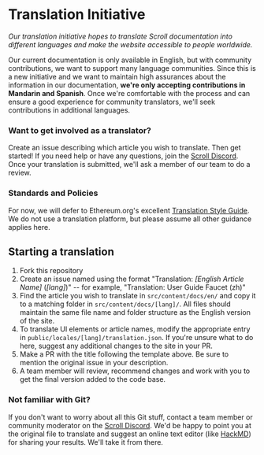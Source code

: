 # Translation Initiative

_Our translation initiative hopes to translate Scroll documentation into different languages and make the website accessible to people worldwide._

Our current documentation is only available in English, but with community contributions, we want to support many language communities. Since this is a new initiative and we want to maintain high assurances about the information in our documentation, **we're only accepting contributions in Mandarin and Spanish**. Once we're comfortable with the process and can ensure a good experience for community translators, we'll seek contributions in additional languages.

### Want to get involved as a translator?

Create an issue describing which article you wish to translate. Then get started! If you need help or have any questions, join the [Scroll Discord](https://discord.gg/scroll). Once your translation is submitted, we'll ask a member of our team to do a review.

### Standards and Policies

For now, we will defer to Ethereum.org's excellent [Translation Style Guide](https://ethereum.org/en/contributing/translation-program/translators-guide/). We do not use a translation platform, but please assume all other guidance applies here.

## Starting a translation

1. Fork this repository
1. Create an issue named using the format "Translation: _[English Article Name]_ (_[lang]_)" -- for example, "Translation: User Guide Faucet (zh)"
1. Find the article you wish to translate in `src/content/docs/en/` and copy it to a matching folder in `src/content/docs/[lang]/`. All files should maintain the same file name and folder structure as the English version of the site.
1. To translate UI elements or article names, modify the appropriate entry in `public/locales/[lang]/translation.json`. If you're unsure what to do here, suggest any additional changes to the site in your PR.
1. Make a PR with the title following the template above. Be sure to mention the original issue in your description.
1. A team member will review, recommend changes and work with you to get the final version added to the code base.

### Not familiar with Git?

If you don't want to worry about all this Git stuff, contact a team member or community moderator on the [Scroll Discord](https://discord.gg/scroll). We'd be happy to point you at the original file to translate and suggest an online text editor (like [HackMD](https://hackmd.io/)) for sharing your results. We'll take it from there.
